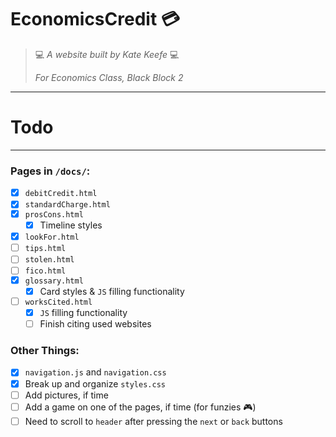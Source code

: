 # EconomicsCredit 💳

> 💻 *A website built by Kate Keefe* 💻
> 
> *For Economics Class, Black Block 2*

---
# Todo
---

### Pages in `/docs/`:
- [x] `debitCredit.html`
- [x] `standardCharge.html`
- [x] `prosCons.html`
    - [x] Timeline styles
- [x] `lookFor.html`
- [ ] `tips.html`
- [ ] `stolen.html`
- [ ] `fico.html`
- [x] `glossary.html`
    - [x] Card styles & `JS` filling functionality
- [ ] `worksCited.html`
    - [x] `JS` filling functionality
    - [ ] Finish citing used websites

### Other Things:
- [x] `navigation.js` and `navigation.css`
- [x] Break up and organize `styles.css`
- [ ] Add pictures, if time
- [ ] Add a game on one of the pages, if time (for funzies 🎮)
- [ ] Need to scroll to `header` after pressing the `next` or `back` buttons